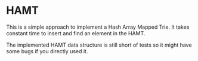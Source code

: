 # HAMT
This is a simple approach to implement a Hash Array Mapped Trie. It takes constant time to insert and find an element in the HAMT.

The implemented HAMT data structure is still short of tests so it might have some bugs if you directly used it.
